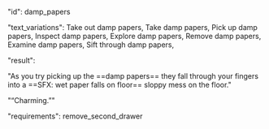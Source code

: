 "id": damp_papers

"text_variations":
Take out damp papers, Take damp papers, Pick up damp papers, Inspect damp papers, Explore damp papers, Remove damp papers, Examine damp papers, Sift through damp papers,

"result":

"As you try picking up the ==damp papers== they fall through your fingers into a ==SFX: wet paper falls on floor== sloppy mess on the floor."

"“Charming.”"

"requirements": remove_second_drawer